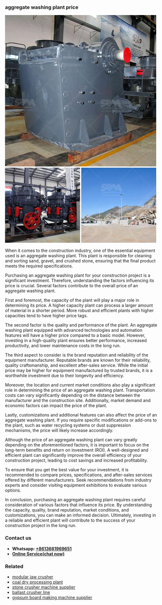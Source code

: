 <h3>aggregate washing plant price</h3><img src='1704791199.jpg' alt=''><p>When it comes to the construction industry, one of the essential equipment used is an aggregate washing plant. This plant is responsible for cleaning and sorting sand, gravel, and crushed stone, ensuring that the final product meets the required specifications.</p><p>Purchasing an aggregate washing plant for your construction project is a significant investment. Therefore, understanding the factors influencing its price is crucial. Several factors contribute to the overall price of an aggregate washing plant.</p><p>First and foremost, the capacity of the plant will play a major role in determining its price. A higher capacity plant can process a larger amount of material in a shorter period. More robust and efficient plants with higher capacities tend to have higher price tags.</p><p>The second factor is the quality and performance of the plant. An aggregate washing plant equipped with advanced technologies and automation features will have a higher price compared to a basic model. However, investing in a high-quality plant ensures better performance, increased productivity, and lower maintenance costs in the long run.</p><p>The third aspect to consider is the brand reputation and reliability of the equipment manufacturer. Reputable brands are known for their reliability, quality craftsmanship, and excellent after-sales service. While the initial price may be higher for equipment manufactured by trusted brands, it is a worthwhile investment due to their longevity and efficiency.</p><p>Moreover, the location and current market conditions also play a significant role in determining the price of an aggregate washing plant. Transportation costs can vary significantly depending on the distance between the manufacturer and the construction site. Additionally, market demand and economic factors can impact the price of the plant.</p><p>Lastly, customizations and additional features can also affect the price of an aggregate washing plant. If you require specific modifications or add-ons to the plant, such as water recycling systems or dust suppression mechanisms, the price will likely increase accordingly.</p><p>Although the price of an aggregate washing plant can vary greatly depending on the aforementioned factors, it is important to focus on the long-term benefits and return on investment (ROI). A well-designed and efficient plant can significantly improve the overall efficiency of your construction project, leading to cost savings and increased profitability.</p><p>To ensure that you get the best value for your investment, it is recommended to compare prices, specifications, and after-sales services offered by different manufacturers. Seek recommendations from industry experts and consider visiting equipment exhibitions to evaluate various options.</p><p>In conclusion, purchasing an aggregate washing plant requires careful consideration of various factors that influence its price. By understanding the capacity, quality, brand reputation, market conditions, and customizations, you can make an informed decision. Ultimately, investing in a reliable and efficient plant will contribute to the success of your construction project in the long run.</p><h3>Contact us</h3><ul><li><strong>Whatsapp:&nbsp;<a href="https://wa.me/8613661969651">+8613661969651</a></strong></li><li><a href="https://swt.shibang-china.com/?git&amp;zhl&amp;aggregate washing plant price"><strong>Online Service(chat now)</strong></a></li></ul><h3>Related</h3><ul><li><a href='modular jaw crusher.md'>modular jaw crusher</a></li><li><a href='coal dry processing plant.md'>coal dry processing plant</a></li><li><a href='stone crusher machine supplier.md'>stone crusher machine supplier</a></li><li><a href='ballast crusher line.md'>ballast crusher line</a></li><li><a href='gypsum board making machine supplier.md'>gypsum board making machine supplier</a></li></ul>